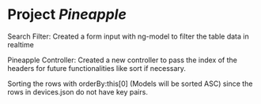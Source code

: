 # Project _Pineapple_

Search Filter:
Created a form input with ng-model to filter the table data in realtime 

Pineapple Controller:
Created a new controller to pass the index of the headers for future functionalities like sort if necessary.

Sorting the rows with orderBy:this[0] (Models will be sorted ASC) since the rows in devices.json do not have key pairs.

